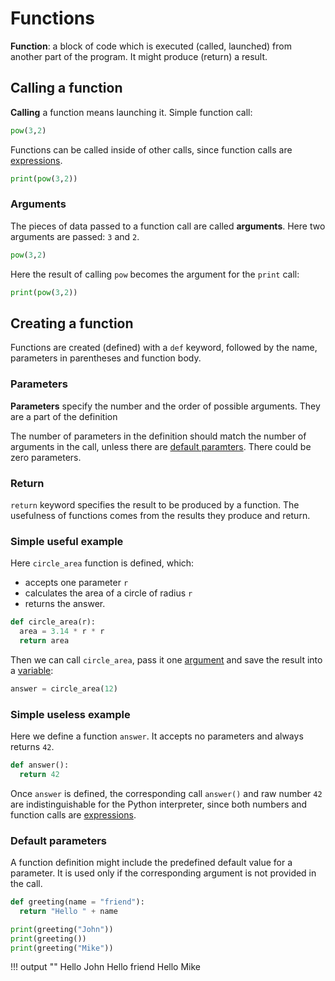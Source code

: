 # Functions

**Function**: a block of code which is executed (called, launched) from another part of the program. It might produce (return) a result.

## Calling a function

**Calling** a function means launching it. Simple function call:

```python
pow(3,2)
```

Functions can be called inside of other calls, since function calls are [expressions](/expression).

```python
print(pow(3,2))
```

### Arguments

The pieces of data passed to a function call are called **arguments**. Here two arguments are passed: `3` and `2`.

```python
pow(3,2)
```

Here the result of calling `pow` becomes the argument for the `print` call:

```python
print(pow(3,2))
```

## Creating a function

Functions are created (defined) with a `def` keyword, followed by the name, parameters in parentheses and function body.

### Parameters

**Parameters** specify the number and the order of possible arguments. They are a part of the definition

The number of parameters in the definition should match the number of arguments in the call, unless there are [default paramters](#default-parameters). There could be zero parameters.

### Return

`return` keyword specifies the result to be produced by a function. The usefulness of functions comes from the results they produce and return.

### Simple useful example

Here `circle_area` function is defined, which:

- accepts one parameter `r`
- calculates the area of a circle of radius `r`
- returns the answer.


```python
def circle_area(r):
  area = 3.14 * r * r
  return area
```

Then we can call `circle_area`, pass it one [argument](#arguments) and save the result into a [variable](/variables):

```python
answer = circle_area(12)
```

### Simple useless example

Here we define a function `answer`. It accepts no parameters and always returns `42`.

```python
def answer():
  return 42
```

Once `answer` is defined, the corresponding call `answer()` and raw number `42` are indistinguishable for the Python interpreter, since both numbers and function calls are [expressions](/expression).

### Default parameters

A function definition might include the predefined default value for a parameter. It is used only if the corresponding argument is not provided in the call.

```python
def greeting(name = "friend"):
  return "Hello " + name

print(greeting("John"))
print(greeting())
print(greeting("Mike"))
```

!!! output ""
    Hello John
    Hello friend
    Hello Mike
